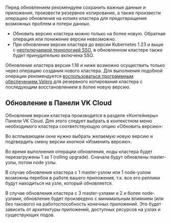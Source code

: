 Перед обновлением рекомендуем сохранить важные данные и приложения, произвести резервное копирование, а также произвести операцию обновления на копиях кластера для предотвращения возможных проблем и потери данных.

<warn>

- Обновить версию кластера можно только на более новую. Обратная операция или понижение версии невозможно.
- При обновлении версии кластера до версии Kubernetes 1.23 и выше с [неотключаемой технологией SSO](../k8s-concepts/k8s-sso), в обновленном кластере также будет принудительно включена SSO.

</warn>

Обновление кластера версии 1.16 и ниже возможно осуществить только через операцию создания нового кластера. Для выполнения подобной операции рекомендуется [воспользоваться программным обеспечением Velero](https://mcs.mail.ru/docs/ru/base/k8s/k8s-addons/k8s-backups) для резервного копирования кластера с последующим восстановлением в более новую версию.

Обновление в Панели VK Cloud
-----------------------

Обновления версии кластера производится в разделе «Контейнеры» Панели VK Cloud. Для этого следует выбрать в контекстном меню необходимого кластера соответствующую опцию «Обновить версию»:

Во всплывающем окне нужно выбрать желаемую новую версию и подтвердить смену версии кнопкой «Изменить версию».

Во время выполнения операции обновления, ноды кластера будет перезагружены 1 за 1 (rolling upgrade). Сначала будут обновлены master-узлы, потом node узлы.

В случае обновления кластера с 1 master-узлом или 1 node-узлом возможны перебои в работе вашего приложения, т.к. все его реплики будут находиться на узле, который обновляется.

В случае обновления кластера с 3 master-узлами и 2 и более node-узлами, обновление будет произведено с минимальным влиянием (или без такового) на работоспособность конечных приложений. Это будет зависеть от архитектуры приложений, доступных ресурсов на узлах и существующих подов.
